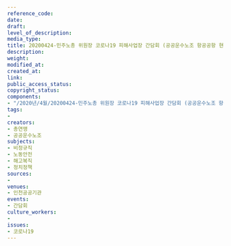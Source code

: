 ```yaml
---
reference_code: 
date: 
draft: 
level_of_description: 
media_type: 
title: 20200424-민주노총 위원장 코로나19 피해사업장 간담회 (공공운수노조 항공공항 현장대표자)
description: 
weight: 
modified_at: 
created_at: 
link: 
public_access_status: 
copyright_status: 
components:
- "/2020년/4월/20200424-민주노총 위원장 코로나19 피해사업장 간담회 (공공운수노조 항공공항 현장대표자)/_DSC4206.jpg"
tags:
- 
creators:
- 총연맹
- 공공운수노조
subjects:
- 비정규직
- 노동안전
- 해고복직
- 정치정책
sources:
- 
venues:
- 인천공공기관
events:
- 간담회
culture_workers:
- 
issues:
- 코로나19
---
```

